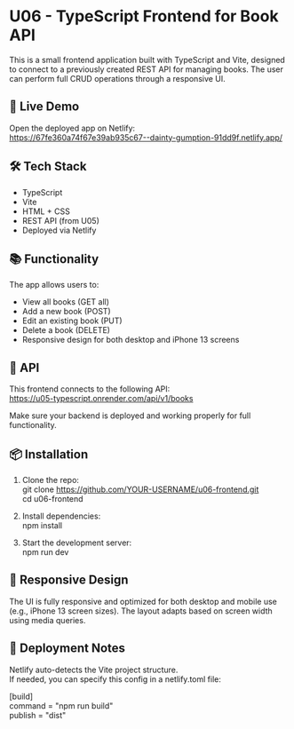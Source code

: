 # U06 - TypeScript Frontend for Book API

This is a small frontend application built with TypeScript and Vite, designed to connect to a previously created REST API for managing books. The user can perform full CRUD operations through a responsive UI.

## 🚀 Live Demo

Open the deployed app on Netlify:  
https://67fe360a74f67e39ab935c67--dainty-gumption-91dd9f.netlify.app/

## 🛠 Tech Stack

- TypeScript
- Vite
- HTML + CSS
- REST API (from U05)
- Deployed via Netlify

## 📚 Functionality

The app allows users to:

- View all books (GET all)
- Add a new book (POST)
- Edit an existing book (PUT)
- Delete a book (DELETE)
- Responsive design for both desktop and iPhone 13 screens

## 🔌 API

This frontend connects to the following API:  
https://u05-typescript.onrender.com/api/v1/books

Make sure your backend is deployed and working properly for full functionality.

## 📦 Installation

1. Clone the repo:  
   git clone https://github.com/YOUR-USERNAME/u06-frontend.git  
   cd u06-frontend

2. Install dependencies:  
   npm install

3. Start the development server:  
   npm run dev

## 📱 Responsive Design

The UI is fully responsive and optimized for both desktop and mobile use (e.g., iPhone 13 screen sizes). The layout adapts based on screen width using media queries.

## 🧪 Deployment Notes

Netlify auto-detects the Vite project structure.  
If needed, you can specify this config in a netlify.toml file:

[build]  
command = "npm run build"  
publish = "dist"

